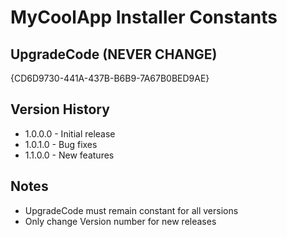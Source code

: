 # MyCoolApp Installer Constants

## UpgradeCode (NEVER CHANGE)
{CD6D9730-441A-437B-B6B9-7A67B0BED9AE}

## Version History
- 1.0.0.0 - Initial release
- 1.0.1.0 - Bug fixes
- 1.1.0.0 - New features

## Notes
- UpgradeCode must remain constant for all versions
- Only change Version number for new releases